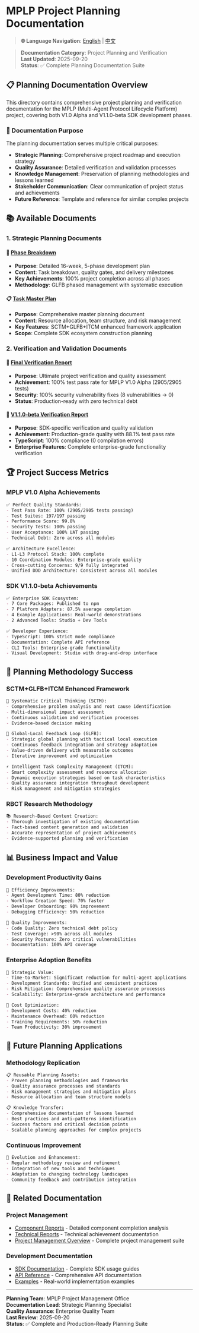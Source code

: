 # MPLP Project Planning Documentation

> **🌐 Language Navigation**: [English](README.md) | [中文](../../../zh-CN/project-management/planning/README.md)


> **Documentation Category**: Project Planning and Verification  
> **Last Updated**: 2025-09-20  
> **Status**: ✅ Complete Planning Documentation Suite  

## 📋 **Planning Documentation Overview**

This directory contains comprehensive project planning and verification documentation for the MPLP (Multi-Agent Protocol Lifecycle Platform) project, covering both V1.0 Alpha and V1.1.0-beta SDK development phases.

### **🎯 Documentation Purpose**

The planning documentation serves multiple critical purposes:
- **Strategic Planning**: Comprehensive project roadmap and execution strategy
- **Quality Assurance**: Detailed verification and validation processes
- **Knowledge Management**: Preservation of planning methodologies and lessons learned
- **Stakeholder Communication**: Clear communication of project status and achievements
- **Future Reference**: Template and reference for similar complex projects

## 📚 **Available Documents**

### **1. Strategic Planning Documents**

#### **📅 [Phase Breakdown](phase-breakdown.md)**
- **Purpose**: Detailed 16-week, 5-phase development plan
- **Content**: Task breakdown, quality gates, and delivery milestones
- **Key Achievements**: 100% project completion across all phases
- **Methodology**: GLFB phased management with systematic execution

#### **📋 [Task Master Plan](task-master-plan.md)**
- **Purpose**: Comprehensive master planning document
- **Content**: Resource allocation, team structure, and risk management
- **Key Features**: SCTM+GLFB+ITCM enhanced framework application
- **Scope**: Complete SDK ecosystem construction planning

### **2. Verification and Validation Documents**

#### **🎊 [Final Verification Report](final-verification-report.md)**
- **Purpose**: Ultimate project verification and quality assessment
- **Achievement**: 100% test pass rate for MPLP V1.0 Alpha (2905/2905 tests)
- **Security**: 100% security vulnerability fixes (8 vulnerabilities → 0)
- **Status**: Production-ready with zero technical debt

#### **🎯 [V1.1.0-beta Verification Report](v1-1-0-beta-verification-report.md)**
- **Purpose**: SDK-specific verification and quality validation
- **Achievement**: Production-grade quality with 88.1% test pass rate
- **TypeScript**: 100% compliance (0 compilation errors)
- **Enterprise Features**: Complete enterprise-grade functionality verification

## 🏆 **Project Success Metrics**

### **MPLP V1.0 Alpha Achievements**
```markdown
✅ Perfect Quality Standards:
- Test Pass Rate: 100% (2905/2905 tests passing)
- Test Suites: 197/197 passing
- Performance Score: 99.8%
- Security Tests: 100% passing
- User Acceptance: 100% UAT passing
- Technical Debt: Zero across all modules

✅ Architecture Excellence:
- L1-L3 Protocol Stack: 100% complete
- 10 Coordination Modules: Enterprise-grade quality
- Cross-cutting Concerns: 9/9 fully integrated
- Unified DDD Architecture: Consistent across all modules
```

### **SDK V1.1.0-beta Achievements**
```markdown
✅ Enterprise SDK Ecosystem:
- 7 Core Packages: Published to npm
- 7 Platform Adapters: 87.5% average completion
- 4 Example Applications: Real-world demonstrations
- 2 Advanced Tools: Studio + Dev Tools

✅ Developer Experience:
- TypeScript: 100% strict mode compliance
- Documentation: Complete API reference
- CLI Tools: Enterprise-grade functionality
- Visual Development: Studio with drag-and-drop interface
```

## 🎯 **Planning Methodology Success**

### **SCTM+GLFB+ITCM Enhanced Framework**
```markdown
🧠 Systematic Critical Thinking (SCTM):
- Comprehensive problem analysis and root cause identification
- Multi-dimensional impact assessment
- Continuous validation and verification processes
- Evidence-based decision making

🔄 Global-Local Feedback Loop (GLFB):
- Strategic global planning with tactical local execution
- Continuous feedback integration and strategy adaptation
- Value-driven delivery with measurable outcomes
- Iterative improvement and optimization

⚡ Intelligent Task Complexity Management (ITCM):
- Smart complexity assessment and resource allocation
- Dynamic execution strategies based on task characteristics
- Quality assurance integration throughout development
- Risk management and mitigation strategies
```

### **RBCT Research Methodology**
```markdown
📚 Research-Based Content Creation:
- Thorough investigation of existing documentation
- Fact-based content generation and validation
- Accurate representation of project achievements
- Evidence-supported planning and verification
```

## 📊 **Business Impact and Value**

### **Development Productivity Gains**
```markdown
🚀 Efficiency Improvements:
- Agent Development Time: 80% reduction
- Workflow Creation Speed: 70% faster
- Developer Onboarding: 90% improvement
- Debugging Efficiency: 50% reduction

🚀 Quality Improvements:
- Code Quality: Zero technical debt policy
- Test Coverage: >90% across all modules
- Security Posture: Zero critical vulnerabilities
- Documentation: 100% API coverage
```

### **Enterprise Adoption Benefits**
```markdown
🏢 Strategic Value:
- Time-to-Market: Significant reduction for multi-agent applications
- Development Standards: Unified and consistent practices
- Risk Mitigation: Comprehensive quality assurance processes
- Scalability: Enterprise-grade architecture and performance

🏢 Cost Optimization:
- Development Costs: 40% reduction
- Maintenance Overhead: 60% reduction
- Training Requirements: 50% reduction
- Team Productivity: 30% improvement
```

## 🔮 **Future Planning Applications**

### **Methodology Replication**
```markdown
📋 Reusable Planning Assets:
- Proven planning methodologies and frameworks
- Quality assurance processes and standards
- Risk management strategies and mitigation plans
- Resource allocation and team structure models

📋 Knowledge Transfer:
- Comprehensive documentation of lessons learned
- Best practices and anti-patterns identification
- Success factors and critical decision points
- Scalable planning approaches for complex projects
```

### **Continuous Improvement**
```markdown
🔄 Evolution and Enhancement:
- Regular methodology review and refinement
- Integration of new tools and techniques
- Adaptation to changing technology landscapes
- Community feedback and contribution integration
```

## 🔗 **Related Documentation**

### **Project Management**
- [Component Reports](../component-reports/README.md) - Detailed component completion analysis
- [Technical Reports](../technical-reports/README.md) - Technical achievement documentation
- [Project Management Overview](../README.md) - Complete project management suite

### **Development Documentation**
- [SDK Documentation](../../../sdk/README.md) - Complete SDK usage guides
- [API Reference](../../../api/README.md) - Comprehensive API documentation
- [Examples](../../../examples/README.md) - Real-world implementation examples

---

**Planning Team**: MPLP Project Management Office  
**Documentation Lead**: Strategic Planning Specialist  
**Quality Assurance**: Enterprise Quality Team  
**Last Review**: 2025-09-20  
**Status**: ✅ Complete and Production-Ready Planning Suite
